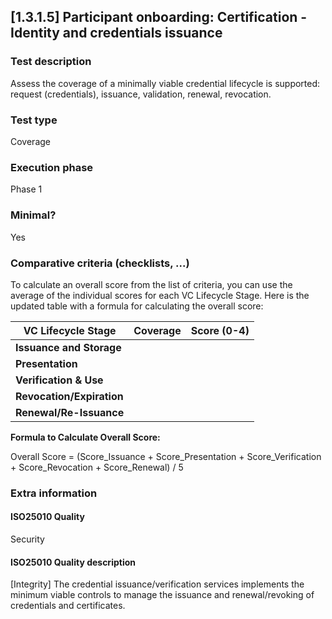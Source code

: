 
## [1.3.1.5] Participant onboarding: Certification - Identity and credentials issuance
 
### Test description
Assess the coverage of a minimally viable credential lifecycle is supported: request (credentials), issuance, validation, renewal, revocation.
 
### Test type
Coverage
 
### Execution phase
Phase 1
 
### Minimal?
Yes

### Comparative criteria (checklists, ...)
To calculate an overall score from the list of criteria, you can use the average of the individual scores for each VC Lifecycle Stage. Here is the updated table with a formula for calculating the overall score:

| **VC Lifecycle Stage**          | **Coverage** | **Score (0-4)** |
|---------------------------------|--------------|-----------------|
| **Issuance and Storage**        |              |                 |
| **Presentation**                |              |                 |
| **Verification & Use**          |              |                 |
| **Revocation/Expiration**       |              |                 |
| **Renewal/Re-Issuance**         |              |                 |

**Formula to Calculate Overall Score:**

Overall Score = (Score_Issuance + Score_Presentation + Score_Verification + Score_Revocation + Score_Renewal) / 5
 
### Extra information
#### ISO25010 Quality
Security
#### ISO25010 Quality description
[Integrity] The credential issuance/verification services implements the minimum viable controls to manage the issuance and renewal/revoking of credentials and certificates.